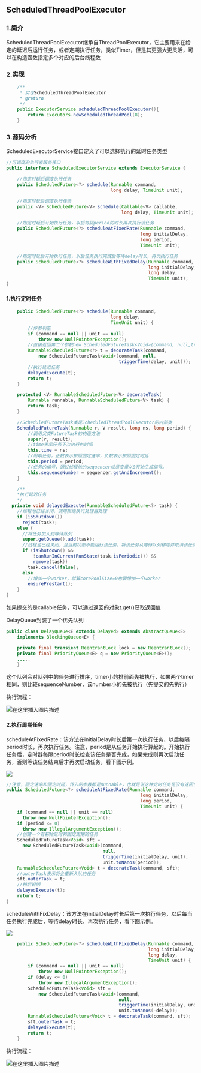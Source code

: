 ## ScheduledThreadPoolExecutor

### 1.简介

ScheduledThreadPoolExecutor继承自ThreadPoolExecutor，它主要用来在给定的延迟后运行任务，或者定期执行任务，类似Timer，但是其更强大更灵活，可以在构造函数指定多个对应的后台线程数

### 2.实现

```java
    /**
     * 实现ScheduledThreadPoolExecutor
     * @return
     */
    public ExecutorService scheduledThreadPoolExecutor(){
        return Executors.newScheduledThreadPool(8);
    }
```

### 3.源码分析
ScheduledExecutorService接口定义了可以选择执行的延时任务类型
```java
//可调度的执行者服务接口
public interface ScheduledExecutorService extends ExecutorService {

    //指定时延后调度执行任务
    public ScheduledFuture<?> schedule(Runnable command,
                                       long delay, TimeUnit unit);

    //指定时延后调度执行任务
    public <V> ScheduledFuture<V> schedule(Callable<V> callable,
                                           long delay, TimeUnit unit);

    //指定时延后开始执行任务，以后每隔period的时长再次执行该任务
    public ScheduledFuture<?> scheduleAtFixedRate(Runnable command,
                                                  long initialDelay,
                                                  long period,
                                                  TimeUnit unit);

    //指定时延后开始执行任务，以后任务执行完成后等待delay时长，再次执行任务
    public ScheduledFuture<?> scheduleWithFixedDelay(Runnable command,
                                                     long initialDelay,
                                                     long delay,
                                                     TimeUnit unit);
}
```
#### 1.执行定时任务

```java
    public ScheduledFuture<?> schedule(Runnable command,
                                       long delay,
                                       TimeUnit unit) {
        //传参判空
        if (command == null || unit == null)
            throw new NullPointerException();
        //直接返回第二个参数new ScheduledFutureTask<Void>(command, null,triggerTime(delay, unit)))获得ScheduledFutureTask对象
        RunnableScheduledFuture<?> t = decorateTask(command,
            new ScheduledFutureTask<Void>(command, null,
                                          triggerTime(delay, unit)));
        //执行延迟任务
        delayedExecute(t);
        return t;
    }

    protected <V> RunnableScheduledFuture<V> decorateTask(
        Runnable runnable, RunnableScheduledFuture<V> task) {
        return task;
    }

    //ScheduledFutureTask类是ScheduledThreadPoolExecutor的内部类
    ScheduledFutureTask(Runnable r, V result, long ns, long period) {
        //调用父类FutureTask的构造方法
        super(r, result);
        //time表示任务下次执行的时间
        this.time = ns;
        //周期任务，正数表示按照固定速率，负数表示按照固定时延
        this.period = period;
        //任务的编号，通过线程池的sequencer成员变量从0开始生成编号。
        this.sequenceNumber = sequencer.getAndIncrement();
    }

    /**
    *执行延迟任务
    */
  private void delayedExecute(RunnableScheduledFuture<?> task) {
    //线程池已经关闭，调用拒绝执行处理器处理
    if (isShutdown())
      reject(task);
    else {
      //将任务加入到等待队列
      super.getQueue().add(task);
      //线程池已经关闭，且当前状态不能运行该任务，将该任务从等待队列移除并取消该任务
      if (isShutdown() &&
          !canRunInCurrentRunState(task.isPeriodic()) &&
          remove(task))
        task.cancel(false);
      else
        //增加一个worker，就算corePoolSize=0也要增加一个worker
        ensurePrestart();
    }
}
```

如果提交的是callable任务，可以通过返回的对象t.get()获取返回值

DelayQueue封装了一个优先队列
```java
public class DelayQueue<E extends Delayed> extends AbstractQueue<E>
    implements BlockingQueue<E> {

    private final transient ReentrantLock lock = new ReentrantLock();
    private final PriorityQueue<E> q = new PriorityQueue<E>();
    .....
    }
```
这个队列会对队列中的任务进行排序，timer小的排前面先被执行，如果两个timer相同，则比较sequenceNumber，该number小的先被执行（先提交的先执行）


执行流程：

![在这里插入图片描述](https://img-blog.csdnimg.cn/20190617132719845.png?x-oss-process=image/watermark,type_ZmFuZ3poZW5naGVpdGk,shadow_10,text_aHR0cHM6Ly9ibG9nLmNzZG4ubmV0L3dlaXhpbl80MTkyMjI4OQ==,size_16,color_FFFFFF,t_70)

#### 2.执行周期任务

scheduleAtFixedRate：该方法在initialDelay时长后第一次执行任务，以后每隔period时长，再次执行任务。注意，period是从任务开始执行算起的。开始执行任务后，定时器每隔period时长检查该任务是否完成，如果完成则再次启动任务，否则等该任务结束后才再次启动任务，看下图示例。

![](https://img-blog.csdn.net/20170903104528199?watermark/2/text/aHR0cDovL2Jsb2cuY3Nkbi5uZXQvbHVhbm1vdXNoZW5n/font/5a6L5L2T/fontsize/400/fill/I0JBQkFCMA==/dissolve/70/gravity/SouthEast)

```java
//注意，固定速率和固定时延，传入的参数都是Runnable，也就是说这种定时任务是没有返回值的
public ScheduledFuture<?> scheduleAtFixedRate(Runnable command,
                                                  long initialDelay,
                                                  long period,
                                                  TimeUnit unit) {
    if (command == null || unit == null)
      throw new NullPointerException();
    if (period <= 0)
      throw new IllegalArgumentException();
    //创建一个有初始延时和固定周期的任务
    ScheduledFutureTask<Void> sft =
      new ScheduledFutureTask<Void>(command,
                                    null,
                                    triggerTime(initialDelay, unit),
                                    unit.toNanos(period));
    RunnableScheduledFuture<Void> t = decorateTask(command, sft);
    //outerTask表示将会重新入队的任务
    sft.outerTask = t;
    //稍后说明
    delayedExecute(t);
    return t;
}
```

scheduleWithFixDelay：该方法在initialDelay时长后第一次执行任务，以后每当任务执行完成后，等待delay时长，再次执行任务，看下图示例。

![](https://img-blog.csdn.net/20170903104547670?watermark/2/text/aHR0cDovL2Jsb2cuY3Nkbi5uZXQvbHVhbm1vdXNoZW5n/font/5a6L5L2T/fontsize/400/fill/I0JBQkFCMA==/dissolve/70/gravity/SouthEast)

```java
    public ScheduledFuture<?> scheduleWithFixedDelay(Runnable command,
                                                     long initialDelay,
                                                     long delay,
                                                     TimeUnit unit) {
        if (command == null || unit == null)
            throw new NullPointerException();
        if (delay <= 0)
            throw new IllegalArgumentException();
        ScheduledFutureTask<Void> sft =
            new ScheduledFutureTask<Void>(command,
                                          null,
                                          triggerTime(initialDelay, unit),
                                          unit.toNanos(-delay));
        RunnableScheduledFuture<Void> t = decorateTask(command, sft);
        sft.outerTask = t;
        delayedExecute(t);
        return t;
    }
```


执行流程：

![在这里插入图片描述](https://img-blog.csdnimg.cn/20190617132851233.png?x-oss-process=image/watermark,type_ZmFuZ3poZW5naGVpdGk,shadow_10,text_aHR0cHM6Ly9ibG9nLmNzZG4ubmV0L3dlaXhpbl80MTkyMjI4OQ==,size_16,color_FFFFFF,t_70)